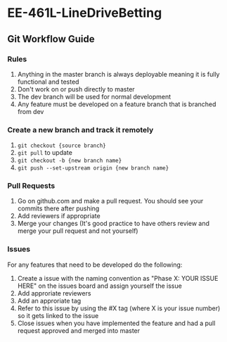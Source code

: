 # EE-461L-LineDriveBetting
## Git Workflow Guide
### Rules
1. Anything in the master branch is always deployable meaning it is fully functional and tested
2. Don't work on or push directly to master 
3. The dev branch will be used for normal development
4. Any feature must be developed on a feature branch that is branched from dev

### Create a new branch and track it remotely
1. `git checkout {source branch}`
2. `git pull` to update
3. `git checkout -b {new branch name}`
4. `git push --set-upstream origin {new branch name}`

### Pull Requests
1. Go on github.com and make a pull request. You should see your commits there after pushing
2. Add reviewers if appropriate
3. Merge your changes (It's good practice to have others review and merge your pull request and not yourself)

### Issues
For any features that need to be developed do the following:
1. Create a issue with the naming convention as "Phase X: YOUR ISSUE HERE" on the issues board and assign yourself the issue
2. Add approriate reviewers
3. Add an approriate tag
4. Refer to this issue by using the #X tag (where X is your issue number) so it gets linked to the issue
5. Close issues when you have implemented the feature and had a pull request approved and merged into master 
